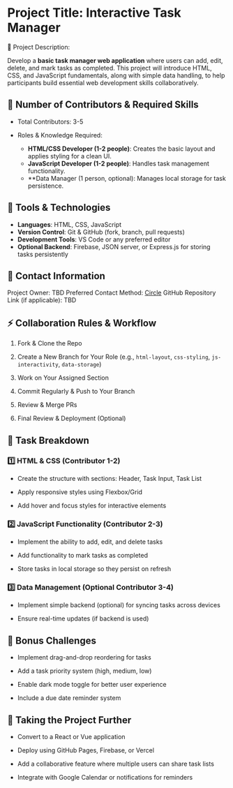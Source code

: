 # Project Title: **Interactive Task Manager**

📌 Project Description:

Develop a **basic task manager web application** where users can add, edit, delete, and mark tasks as completed. This project will introduce HTML, CSS, and JavaScript fundamentals, along with simple data handling, to help participants build essential web development skills collaboratively.

## 👥 Number of Contributors & Required Skills

- Total Contributors: 3-5
- Roles & Knowledge Required:

  - **HTML/CSS Developer (1-2 people)**: Creates the basic layout and applies styling for a clean UI.
  - **JavaScript Developer (1-2 people)**: Handles task management functionality.
  - **Data Manager (1 person, optional): Manages local storage for task persistence.

## 🔧 Tools & Technologies

- **Languages**: HTML, CSS, JavaScript
- **Version Control**: Git & GitHub (fork, branch, pull requests)
- **Development Tools**: VS Code or any preferred editor
- **Optional Backend**: Firebase, JSON server, or Express.js for storing tasks persistently

## 📩 Contact Information

Project Owner: TBD
Preferred Contact Method: [Circle](https://community.codecademy.com/u/8e235244)
GitHub Repository Link (if applicable): TBD

## ⚡ Collaboration Rules & Workflow

1. Fork & Clone the Repo

2. Create a New Branch for Your Role (e.g., `html-layout`, `css-styling`, `js-interactivity`, `data-storage`)

3. Work on Your Assigned Section

4. Commit Regularly & Push to Your Branch

5. Review & Merge PRs

6. Final Review & Deployment (Optional)

## 📝 Task Breakdown

### 1️⃣ HTML & CSS (Contributor 1-2)

- Create the structure with sections: Header, Task Input, Task List

- Apply responsive styles using Flexbox/Grid

- Add hover and focus styles for interactive elements

### 2️⃣ JavaScript Functionality (Contributor 2-3)

- Implement the ability to add, edit, and delete tasks

- Add functionality to mark tasks as completed

- Store tasks in local storage so they persist on refresh

### 3️⃣ Data Management (Optional Contributor 3-4)

- Implement simple backend (optional) for syncing tasks across devices

- Ensure real-time updates (if backend is used)

## 🎯 Bonus Challenges

- Implement drag-and-drop reordering for tasks

- Add a task priority system (high, medium, low)

- Enable dark mode toggle for better user experience

- Include a due date reminder system

## 🚀 Taking the Project Further

- Convert to a React or Vue application

- Deploy using GitHub Pages, Firebase, or Vercel

- Add a collaborative feature where multiple users can share task lists

- Integrate with Google Calendar or notifications for reminders
